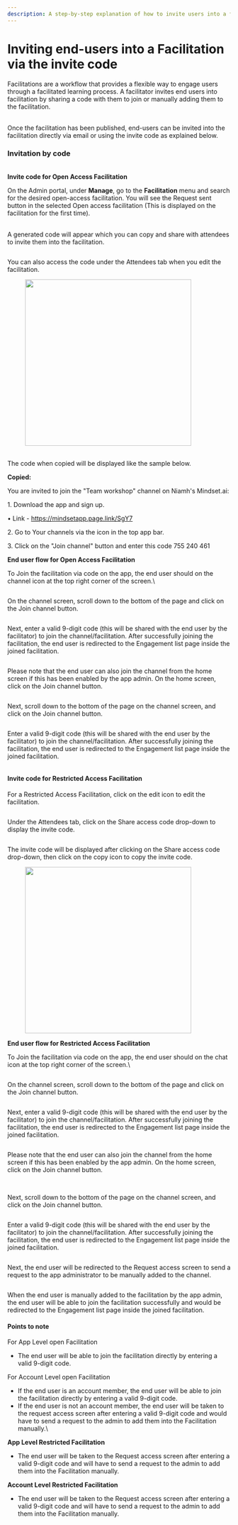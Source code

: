 ```yaml
---
description: A step-by-step explanation of how to invite users into a facilitation.
---
```


# Inviting end-users into a Facilitation via the invite code

Facilitations are a workflow that provides a flexible way to engage users through a facilitated learning process. A facilitator invites end users into facilitation by sharing a code with them to join or manually adding them to the facilitation.&#x20;

\
Once the facilitation has been published, end-users can be invited into the facilitation directly via email or using the invite code as explained below.&#x20;

### Invitation by code

\
**Invite code for Open Access Facilitation**

On the Admin portal, under **Manage**, go to the **Facilitation** menu and search for the desired open-access facilitation. You will see the Request sent button in the selected Open access facilitation (This is displayed on the facilitation for the first time).

\
A generated code will appear which you can copy and share with attendees to invite them into the facilitation.

<figure><img src="https://lh7-us.googleusercontent.com/cOdhSLIEBmw4rc79nOf3vkYHR7kHw8bKWxD_dcZzN-ses07QQUAZjPOcJF_ec_fwNvoikJ32uPydUT_1las7UCiMKVoexd81E8f9Mo0gxRDeVCMXPOrBeT989IVGo7JXlJZQAZTGwXTkNENHX65RKwD-HNg4d2ncUvO7UhQoofi-_S-HEcYgl1YxxwLICw" alt=""><figcaption></figcaption></figure>

You can also access the code under the Attendees tab when you edit the facilitation.

<figure><img src="https://lh7-us.googleusercontent.com/z01dnl25LM6LDkYLtEtzKL0TiDR-6gAaoP0XkMaojTa7_raPIpBFD1ocsUNVOXLJlYeh-cDoYt2MEFLc6JRq6BJ0xIN9PqSYW9TshaQbiIkZYte2XeZ46uNH2S1YMkAEn0yRfD-ol1fCyhN904ewCUdoZgsEHOhiEey8HJMJ3nvzO-4HVV6WmdoQxzeIqA" alt="" width="375"><figcaption></figcaption></figure>

\
The code when copied will be displayed like the sample below.&#x20;

**Copied:**

You are invited to join the "Team workshop" channel on Niamh's Mindset.ai:

1\. Download the app and sign up.

&#x20; • Link - https://mindsetapp.page.link/SgY7

2\. Go to Your channels via the icon in the top app bar.

3\. Click on the "Join channel" button and enter this code 755 240 461



**End user flow for Open Access Facilitation**

To Join the facilitation via code on the app,  the end user should on the channel icon at the top right corner of the screen.\


<figure><img src="https://lh7-us.googleusercontent.com/vueUiVYOD4bJpSRFDUMjD-x7piZ7mbfimD9-3Ebu6O3YrzR0dl5kn7yukUSv5ohd_b-gt6LVisoGuNCTn9-24Vv1Eu2Z4PvlrE7TxAMb5_8ypQFUNmcwQjYOLcON0a2LlvwOoR1-nSti0fdxsMyh8cc2rTplqY7vKyW4Z8h1tj9YBnfvA5CF67q_xCG7Hw" alt=""><figcaption></figcaption></figure>

On the channel screen, scroll down to the bottom of the page and click on the Join channel button.



<figure><img src="https://lh7-us.googleusercontent.com/qehfQCCKEQbPRCBoa4eV4u-T6tnBqiHK-ANq2fTfBnkk84XUYynhQ7uEmRQpsqhF9drNTItATERrK9wkousvoUBAaiPR9nzeiTYRM0mPhRqK5Oe_56HyiE5pMU-E8Yp1ye2WL3URrrNYcE6Dnl6z7ATROtH8VlM7bsfMVkQBZtbIJI6PS9spRCFrRQiAHw" alt=""><figcaption></figcaption></figure>

Next, enter a valid 9-digit code (this will be shared with the end user by the facilitator) to join the channel/facilitation. After successfully joining the facilitation, the end user is redirected to the Engagement list page inside the joined facilitation.



<figure><img src="https://lh7-us.googleusercontent.com/2kxPzK6a09ai2RAlRXbFkxmMirRks57EsxBPdF6Ow6pv938W2XKQZRYKv7nexBJzU6NO5nDWdPiHoonmmx3dtKkhH5KUkd_oC2p_vhApOuIt-lSCoFU_8cu_Xzz5swx98OZZByYo7i6W1e5skfQq_HQdiUfsNUK5IAJyX2EuCpIaObXP_gPcD2vOol-PLA" alt=""><figcaption></figcaption></figure>

Please note that the end user can also join the channel from the home screen if this has been enabled by the app admin. On the home screen, click on the Join channel button.&#x20;

<figure><img src="https://lh7-us.googleusercontent.com/fUZP6h2IJp-C2pm5s9sKU4gLxeivyJ1f7GI5SYpX7xbwFTs7QUgJamBvImeCDq5rOdjrOx_quU26hCw9QxAzBijTgd0K27JpKn0ipJUpt_b0i8nt-Udxm3IebyQxQu8PyH02ykFN0LYJoa6jwK9d7VXxJXtjQQlG25y5PC4l6S9dFRpNl9BZkYK-TkKtAQ" alt=""><figcaption></figcaption></figure>

Next, scroll down to the bottom of the page on the channel screen, and click on the Join channel button.

<figure><img src="https://lh7-us.googleusercontent.com/qehfQCCKEQbPRCBoa4eV4u-T6tnBqiHK-ANq2fTfBnkk84XUYynhQ7uEmRQpsqhF9drNTItATERrK9wkousvoUBAaiPR9nzeiTYRM0mPhRqK5Oe_56HyiE5pMU-E8Yp1ye2WL3URrrNYcE6Dnl6z7ATROtH8VlM7bsfMVkQBZtbIJI6PS9spRCFrRQiAHw" alt=""><figcaption></figcaption></figure>



Enter a valid 9-digit code (this will be shared with the end user by the facilitator) to join the channel/facilitation. After successfully joining the facilitation, the end user is redirected to the Engagement list page inside the joined facilitation.

<figure><img src="https://lh7-us.googleusercontent.com/2kxPzK6a09ai2RAlRXbFkxmMirRks57EsxBPdF6Ow6pv938W2XKQZRYKv7nexBJzU6NO5nDWdPiHoonmmx3dtKkhH5KUkd_oC2p_vhApOuIt-lSCoFU_8cu_Xzz5swx98OZZByYo7i6W1e5skfQq_HQdiUfsNUK5IAJyX2EuCpIaObXP_gPcD2vOol-PLA" alt=""><figcaption></figcaption></figure>

#### Invite code for Restricted Access Facilitation

For a Restricted Access Facilitation, click on the edit icon to edit the facilitation.



<figure><img src="https://lh7-us.googleusercontent.com/Z6m7JsMgfcZajd8BodDVlBYN2ut14hk6iY6sVRSdBlirEIH0eDnxwkgsYGaOiKBKKVA0wdn9ABFOHogG_8VojckE0Tl558_k7NJWU4msNf_hM9tVHs-1kNM2gdjYkNK_0ONcy16RWSWbKQsLH3SgE71aTYjOjkuwHyBIaJxDyR2aQSP5poO5mAW25kTQAg" alt=""><figcaption></figcaption></figure>

Under the Attendees tab, click on the Share access code drop-down to display the invite code.

<figure><img src="https://lh7-us.googleusercontent.com/CYbWKbN1ifXUdF0-WVUshHudsJG0hMerR3WswO7-a08kAlvlycPXvMvFloZWtj6gPd-r3G9Vz17rt2D1jfHzmxAzgkxjRbNcu4AuRD6d-GW1_cDJbhww7vPiJgMQb8lrE6V0HQDekqFDIPH-jhVufch53meRwUf0Eo_ZojnkeuaHhfKihqQtT0FTWXL19g" alt=""><figcaption></figcaption></figure>

The invite code will be displayed after clicking on the Share access code drop-down, then click on the copy icon to copy the invite code.



<figure><img src="https://lh7-us.googleusercontent.com/ukwPumE7idHattrzNbmYKZzbT4MwX22WfGboEWD_SAHh3E5jT4vkPYjfC1ghgWmegjD9CiVrFNLCvUcku4bfQrleOQGnqN9FhjiS4zJxIAL2LE28jeAKYAFPn6_favq79sfFN_x2IPvlhTx-5QpgiO42Psp-7-aSxedhm3GSbql-rxKrRVxTCw-OI7KM5w" alt="" width="375"><figcaption></figcaption></figure>

**End user flow for Restricted Access Facilitation**

To Join the facilitation via code on the app,  the end user should on the chat icon at the top right corner of the screen.\


<figure><img src="https://lh7-us.googleusercontent.com/9M6Hns9Fzo6aPihBuTlJ-bwW8_gEq0WhZfs20J3isW0sHiMyZ-vibMwp34GsFcv6gAlG0FqLW-s_EJKmkZIrJaEL-CbYy9AUZD6QKusTvorpl1L19YHU-ywzhFuGCSCOAP1jMLfKfwgY5HN-jdfKoRXSJY5GmuoAZ6q8RA1W9zc8Ii0eegr7T7NKoSh5vg" alt=""><figcaption></figcaption></figure>

On the channel screen, scroll down to the bottom of the page and click on the Join channel button.



<figure><img src="https://lh7-us.googleusercontent.com/he_DWy_0xXFGMF8xjqj5wjIsQzppZdHlqOKVyIYaRUyhBDJhn4X199NiCBx4sbYn312c6G3nWQkgjjmNg4wMED8o_TeneNKuzHHbSv0UbSnelfTzMA_qT3x4JgeAc-78Xpj7A4oRzukHyR-noG5OvmOfzG6090PxwTndhpZir24S-dR65YqLns_Y2S3Cyg" alt=""><figcaption></figcaption></figure>

Next, enter a valid 9-digit code (this will be shared with the end user by the facilitator) to join the channel/facilitation. After successfully joining the facilitation, the end user is redirected to the Engagement list page inside the joined facilitation.



<figure><img src="https://lh7-us.googleusercontent.com/L-XXKoJkxs0CDLTuoBF8aGHK3NvaJsMqK-nEpe0Tb2AoovuqneSh8qAt_ANp7N9wfdWNi7n9xprs_YMtiBF-ypivOrhAijxJuFI7jqol9DDAxW5oR19OE7RUaz1sIUHdOa8jAcyibR-40c_aAtQELKrnmMq74ysHuh4jpQ2JWv04I5Qgypk0myTVHEIHQg" alt=""><figcaption></figcaption></figure>

Please note that the end user can also join the channel from the home screen if this has been enabled by the app admin. On the home screen, click on the Join channel button.&#x20;

<figure><img src="https://lh7-us.googleusercontent.com/Xc01w6etekObsbpY0pPb3mV53Wezubq2D2Rf265eHU-gmDLbLAveqjiJgSt4Y16OgG9BIW-PNn2ByBkRSVoxRPZNnD3pcqQYDpw-GErh1kwXWI0-fFmzIZ3iEhMVclk9vvjv4a76vVXgJAHHoVfEZxh_np1hcPiBCTXvg5USSGFwYaz6ESnY_i1X_7gL5w" alt=""><figcaption></figcaption></figure>

\
Next, scroll down to the bottom of the page on the channel screen, and click on the Join channel button.

<figure><img src="https://lh7-us.googleusercontent.com/GjyGgHg8bK1B0hmT7s5ywu7fXdqj6LZulAKUEAC1hjK2FdPB5Otdd6De27LNDfbTgAl1qW0rjtIQTRM3DCMx2bgtp1-ZvzoTEcw_1rDIy3GVyMM7FTu5ZkPEGlxjZswoOm1rAGVbffpN3BF3lEOfd-XT10GF8QiYQR8GeM-WTzzs7LGD1FsX8O7PZKiMCQ" alt=""><figcaption></figcaption></figure>

Enter a valid 9-digit code (this will be shared with the end user by the facilitator) to join the channel/facilitation. After successfully joining the facilitation, the end user is redirected to the Engagement list page inside the joined facilitation.

<figure><img src="https://lh7-us.googleusercontent.com/ifPvByvgLLxUFBS44Iuuizy1oMxJIIEAYLgxOj15WSjcpZsyVtErmqcwkIYr58VPWlG_GXPEnzFo9nZSyuIX4AULU6aJzoh-TdC3T5KhWk-OQ8eKhIhsrjJGSCbATc4GeGIWiOf78Uy5dAZIp1bVxnMn7WWnjCkAE3iRf0cnQqSEKJYsusQ_UOWxN1JwNQ" alt=""><figcaption></figcaption></figure>



Next, the end user will be redirected to the Request access screen to send a request to the app administrator to be manually added to the channel.

<figure><img src="https://lh7-us.googleusercontent.com/UYDy5Zp-EdAZ3g3mNsocvpjVQdzMzvJOoHuMYc4ygXr4eLCi0ytDSqcWWBOhoF2jBdk9lOi-MMCykJe5Iy4MXXnvQ2UqN8vb0SpLYndcjmwG28t0ltlPUkRJACJvdEqexwrP0AHchdg9uJrFi5RlZhAp9ZsWobwN8pMeQQXdXSzfrHwXrCCv9ELKjB6DCQ" alt=""><figcaption></figcaption></figure>

When the end user is manually added to the facilitation by the app admin, the end user will be able to join the facilitation successfully and would be redirected to the Engagement list page inside the joined facilitation.



#### Points to note

For App Level open Facilitation

* The end user will be able to join the facilitation directly by entering a valid 9-digit code.

For Account Level open Facilitation

* If the end user is an account member, the end user will be able to join the facilitation directly by entering a valid 9-digit code.
* If the end user is not an account member, the end user will be taken to the request access screen after entering a valid 9-digit code and would have to send a request to the admin to add them into the Facilitation manually.\


**App Level Restricted Facilitation**

* The end user will be taken to the Request access screen after entering a valid 9-digit code and will have to send a request to the admin to add them into the Facilitation manually.



**Account Level Restricted Facilitation**

* The end user will be taken to the Request access screen after entering a valid 9-digit code and will have to send a request to the admin to add them into the Facilitation manually.

